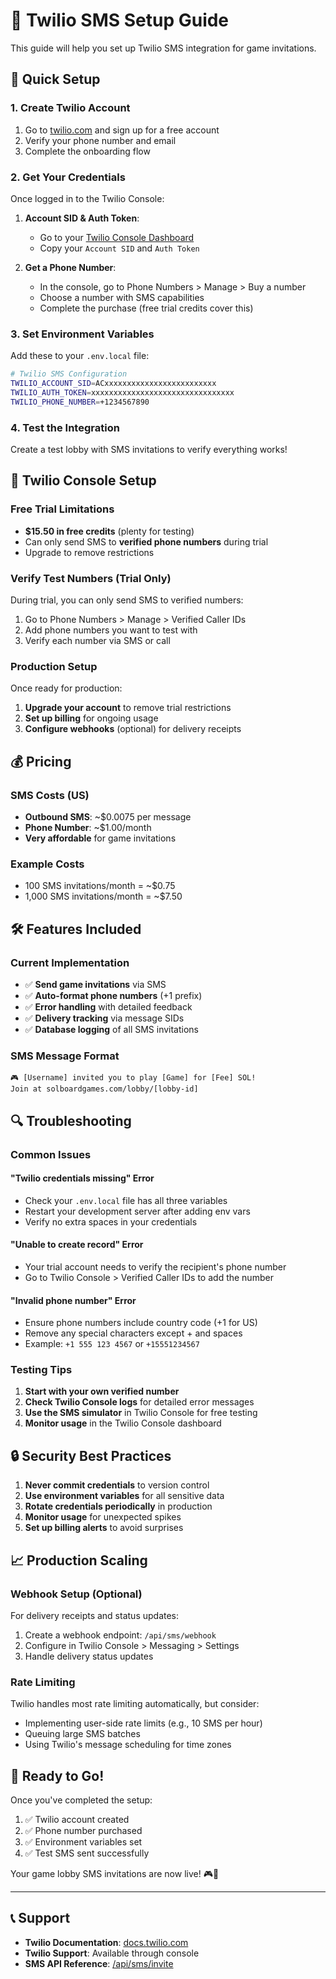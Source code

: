 # 📱 Twilio SMS Setup Guide

This guide will help you set up Twilio SMS integration for game invitations.

## 🚀 Quick Setup

### 1. Create Twilio Account
1. Go to [twilio.com](https://www.twilio.com) and sign up for a free account
2. Verify your phone number and email
3. Complete the onboarding flow

### 2. Get Your Credentials
Once logged in to the Twilio Console:

1. **Account SID & Auth Token**:
   - Go to your [Twilio Console Dashboard](https://console.twilio.com/)
   - Copy your `Account SID` and `Auth Token`

2. **Get a Phone Number**:
   - In the console, go to Phone Numbers > Manage > Buy a number
   - Choose a number with SMS capabilities
   - Complete the purchase (free trial credits cover this)

### 3. Set Environment Variables

Add these to your `.env.local` file:

```bash
# Twilio SMS Configuration
TWILIO_ACCOUNT_SID=ACxxxxxxxxxxxxxxxxxxxxxxxxx
TWILIO_AUTH_TOKEN=xxxxxxxxxxxxxxxxxxxxxxxxxxxxxxxx
TWILIO_PHONE_NUMBER=+1234567890
```

### 4. Test the Integration

Create a test lobby with SMS invitations to verify everything works!

## 🔧 Twilio Console Setup

### Free Trial Limitations
- **$15.50 in free credits** (plenty for testing)
- Can only send SMS to **verified phone numbers** during trial
- Upgrade to remove restrictions

### Verify Test Numbers (Trial Only)
During trial, you can only send SMS to verified numbers:

1. Go to Phone Numbers > Manage > Verified Caller IDs
2. Add phone numbers you want to test with
3. Verify each number via SMS or call

### Production Setup
Once ready for production:

1. **Upgrade your account** to remove trial restrictions
2. **Set up billing** for ongoing usage
3. **Configure webhooks** (optional) for delivery receipts

## 💰 Pricing

### SMS Costs (US)
- **Outbound SMS**: ~$0.0075 per message
- **Phone Number**: ~$1.00/month
- **Very affordable** for game invitations

### Example Costs
- 100 SMS invitations/month = ~$0.75
- 1,000 SMS invitations/month = ~$7.50

## 🛠️ Features Included

### Current Implementation
- ✅ **Send game invitations** via SMS
- ✅ **Auto-format phone numbers** (+1 prefix)
- ✅ **Error handling** with detailed feedback
- ✅ **Delivery tracking** via message SIDs
- ✅ **Database logging** of all SMS invitations

### SMS Message Format
```
🎮 [Username] invited you to play [Game] for [Fee] SOL! 
Join at solboardgames.com/lobby/[lobby-id]
```

## 🔍 Troubleshooting

### Common Issues

#### "Twilio credentials missing" Error
- Check your `.env.local` file has all three variables
- Restart your development server after adding env vars
- Verify no extra spaces in your credentials

#### "Unable to create record" Error
- Your trial account needs to verify the recipient's phone number
- Go to Twilio Console > Verified Caller IDs to add the number

#### "Invalid phone number" Error
- Ensure phone numbers include country code (+1 for US)
- Remove any special characters except + and spaces
- Example: `+1 555 123 4567` or `+15551234567`

### Testing Tips

1. **Start with your own verified number**
2. **Check Twilio Console logs** for detailed error messages
3. **Use the SMS simulator** in Twilio Console for free testing
4. **Monitor usage** in the Twilio Console dashboard

## 🔒 Security Best Practices

1. **Never commit credentials** to version control
2. **Use environment variables** for all sensitive data
3. **Rotate credentials periodically** in production
4. **Monitor usage** for unexpected spikes
5. **Set up billing alerts** to avoid surprises

## 📈 Production Scaling

### Webhook Setup (Optional)
For delivery receipts and status updates:

1. Create a webhook endpoint: `/api/sms/webhook`
2. Configure in Twilio Console > Messaging > Settings
3. Handle delivery status updates

### Rate Limiting
Twilio handles most rate limiting automatically, but consider:
- Implementing user-side rate limits (e.g., 10 SMS per hour)
- Queuing large SMS batches
- Using Twilio's message scheduling for time zones

## 🎯 Ready to Go!

Once you've completed the setup:

1. ✅ Twilio account created
2. ✅ Phone number purchased
3. ✅ Environment variables set
4. ✅ Test SMS sent successfully

Your game lobby SMS invitations are now live! 🎮📱

---

## 📞 Support

- **Twilio Documentation**: [docs.twilio.com](https://docs.twilio.com)
- **Twilio Support**: Available through console
- **SMS API Reference**: [/api/sms/invite](./src/app/api/sms/invite/route.ts) 